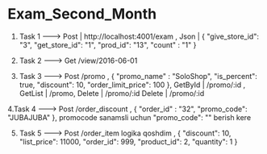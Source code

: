 # Exam_Second_Month

1. Task 1  ---> Post | http://localhost:4001/exam ,
 Json | { "give_store_id": "3", "get_store_id": "1", "prod_id": "13", "count" : "1" }

2. Task 2  ---> Get /view/2016-06-01

3. Task 3  ---> Post  /promo ,
{ "promo_name" : "SoloShop", "is_percent": true, "discount": 10, "order_limit_price": 100 },
 GetById | /promo/:id ,
 GetList | /promo, Delete | /promo/:id
 Delete | /promo/:id

4.Task 4 ---> Post /order_discount , { "order_id" : "32", "promo_code": "JUBAJUBA" },
promocode sanamsli uchun "promo_code": "" berish kere

5. Task 5 ---> Post /order_item logika qoshdim , 
{ "discount": 10, "list_price": 11000, "order_id": 999, "product_id": 2, "quantity": 1 }